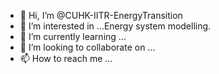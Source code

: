 - 👋 Hi, I’m @CUHK-IITR-EnergyTransition
- 👀 I’m interested in ...Energy system modelling.
- 🌱 I’m currently learning ...
- 💞️ I’m looking to collaborate on ...
- 📫 How to reach me ...

<!---
CUHK-IITR-EnergyTransition/CUHK-IITR-EnergyTransition is a ✨ special ✨ repository because its `README.md` (this file) appears on your GitHub profile.
You can click the Preview link to take a look at your changes.
--->
